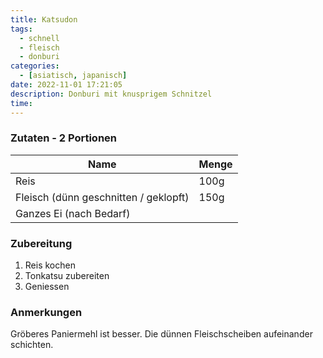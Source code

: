 ```yaml
---
title: Katsudon
tags:
  - schnell
  - fleisch
  - donburi
categories:
  - [asiatisch, japanisch]
date: 2022-11-01 17:21:05
description: Donburi mit knusprigem Schnitzel 
time:
---
```


### Zutaten - 2 Portionen
| Name | Menge |
| ----------- | ----------- |
| Reis | 100g |
| Fleisch (dünn geschnitten / geklopft) | 150g |
| Ganzes Ei (nach Bedarf) || 

### Zubereitung
1. Reis kochen
2. Tonkatsu zubereiten
3. Geniessen

### Anmerkungen
Gröberes Paniermehl ist besser. Die dünnen Fleischscheiben aufeinander schichten.